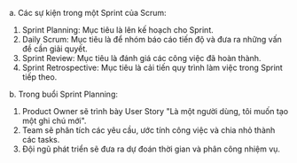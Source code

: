 a. Các sự kiện trong một Sprint của Scrum:
1. Sprint Planning: Mục tiêu là lên kế hoạch cho Sprint.
2. Daily Scrum: Mục tiêu là để nhóm báo cáo tiến độ và đưa ra những vấn đề cần giải quyết.
3. Sprint Review: Mục tiêu là đánh giá các công việc đã hoàn thành.
4. Sprint Retrospective: Mục tiêu là cải tiến quy trình làm việc trong Sprint tiếp theo.

b. Trong buổi Sprint Planning:
1. Product Owner sẽ trình bày User Story "Là một người dùng, tôi muốn tạo một ghi chú mới".
2. Team sẽ phân tích các yêu cầu, ước tính công việc và chia nhỏ thành các tasks.
3. Đội ngũ phát triển sẽ đưa ra dự đoán thời gian và phân công nhiệm vụ.
